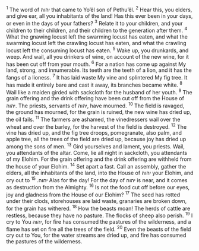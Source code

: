 <sup>1</sup> The word of יהוה that came to Yo’ĕl son of Pethu’ĕl.
<sup>2</sup> Hear this, you elders, and give ear, all you inhabitants of the land! Has this ever been in your days, or even in the days of your fathers?
<sup>3</sup> Relate it to your children, and your children to their children, and their children to the generation after them.
<sup>4</sup> What the gnawing locust left the swarming locust has eaten, and what the swarming locust left the crawling locust has eaten, and what the crawling locust left the consuming locust has eaten.
<sup>5</sup> Wake up, you drunkards, and weep. And wail, all you drinkers of wine, on account of the new wine, for it has been cut off from your mouth.
<sup>6</sup> For a nation has come up against My land, strong, and innumerable. Its teeth are the teeth of a lion, and it has the fangs of a lioness.
<sup>7</sup> It has laid waste My vine and splintered My fig tree. It has made it entirely bare and cast it away, its branches became white.
<sup>8</sup> Wail like a maiden girded with sackcloth for the husband of her youth.
<sup>9</sup> The grain offering and the drink offering have been cut off from the House of יהוה. The priests, servants of יהוה, have mourned.
<sup>10</sup> The field is ravaged, the ground has mourned, for the grain is ruined, the new wine has dried up, the oil fails.
<sup>11</sup> The farmers are ashamed, the vinedressers wail over the wheat and over the barley, for the harvest of the field is destroyed.
<sup>12</sup> The vine has dried up, and the fig tree droops, pomegranate, also palm, and apple tree, all the trees of the field are dried up, because joy has dried up among the sons of men.
<sup>13</sup> Gird yourselves and lament, you priests. Wail, you attendants of the altar. Come, lie all night in sackcloth, you attendants of my Elohim. For the grain offering and the drink offering are withheld from the house of your Elohim.
<sup>14</sup> Set apart a fast. Call an assembly, gather the elders, all the inhabitants of the land, into the House of יהוה your Elohim, and cry out to יהוה.
<sup>15</sup> Alas for the day! For the day of יהוה is near, and it comes as destruction from the Almighty.
<sup>16</sup> Is not the food cut off before our eyes, joy and gladness from the House of our Elohim?
<sup>17</sup> The seed has rotted under their clods, storehouses are laid waste, granaries are broken down, for the grain has withered.
<sup>18</sup> How the beasts moan! The herds of cattle are restless, because they have no pasture. The flocks of sheep also perish.
<sup>19</sup> I cry to You יהוה, for fire has consumed the pastures of the wilderness, and a flame has set on fire all the trees of the field.
<sup>20</sup> Even the beasts of the field cry out to You, for the water streams are dried up, and fire has consumed the pastures of the wilderness.
